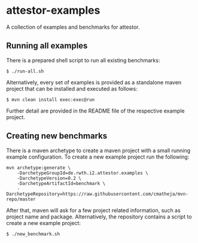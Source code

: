 # attestor-examples
A collection of examples and benchmarks for attestor.

## Running all examples

There is a prepared shell script to run all existing benchmarks:

    $ ./run-all.sh

Alternatively, every set of examples is provided as a standalone maven project
that can be installed and executed as follows:

    $ mvn clean install exec:exec@run

Further detail are provided in the README file of the respective example project.

## Creating new benchmarks

There is a maven archetype to create a maven project with a small running example configuration.
To create a new example project run the following:

    mvn archetype:generate \
        -DarchetypeGroupId=de.rwth.i2.attestor.examples \
        -DarchetypeVersion=0.2 \
        -DarchetypeArtifactId=benchmark \
        -DarchetypeRepository=https://raw.githubusercontent.com/cmatheja/mvn-repo/master

After that, maven will ask for a few project related information, such as project name and 
package. Alternatively, the repository contains a script to create a new example project:

    $ ./new_benchmark.sh



